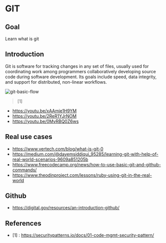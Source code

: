 # GIT

## Goal

Learn what is git

## Introduction

Git is software for tracking changes in any set of files, usually used for coordinating work among programmers collaboratively developing source code during software development. Its goals include speed, data integrity, and support for distributed, non-linear workflows.

![git-basic-flow](https://securitypatterns.io/images/01-code-mgmt/overview.png)
> [1]

- https://youtu.be/xAAmje1H9YM
- https://youtu.be/2ReR1YJrNOM
- https://youtu.be/0MvRBQ0Z6ws

## Real use cases

- https://www.vertech.com/blog/what-is-git-0
- https://medium.com/@dayemsiddiqui_95285/learning-git-with-help-of-real-world-scenarios-9609a851205b
- https://www.freecodecamp.org/news/how-to-use-basic-git-and-github-commands/
- https://www.theodinproject.com/lessons/ruby-using-git-in-the-real-world

## Github

- https://digital.gov/resources/an-introduction-github/

## References

- [1] : https://securitypatterns.io/docs/01-code-mgmt-security-pattern/